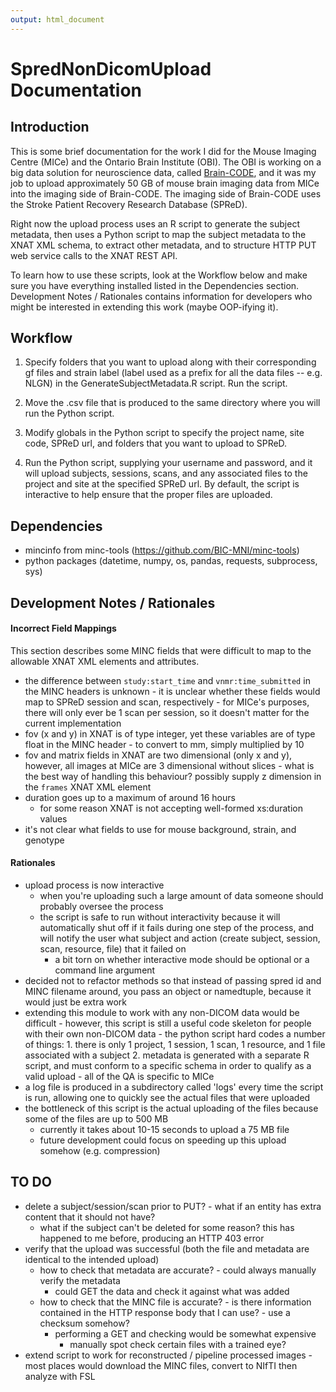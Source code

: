 ```yaml
---
output: html_document
---
```

# SpredNonDicomUpload Documentation

## Introduction

This is some brief documentation for the work I did for the Mouse Imaging Centre (MICe) and the Ontario Brain Institute (OBI).  The OBI is working on a big data solution for neuroscience data, called [Brain-CODE][1], and it was my job to upload approximately 50 GB of mouse brain imaging data from MICe into the imaging side of Brain-CODE.  The imaging side of Brain-CODE uses the Stroke Patient Recovery Research Database (SPReD).

Right now the upload process uses an R script to generate the subject metadata, then uses a Python script to map the subject metadata to the XNAT XML schema, to extract other metadata, and to structure HTTP PUT web service calls to the XNAT REST API. 

To learn how to use these scripts, look at the Workflow below and make sure you have everything installed listed in the Dependencies section.  Development Notes / Rationales contains information for developers who might be interested in extending this work (maybe OOP-ifying it).

## Workflow

1. Specify folders that you want to upload along with their corresponding gf files and strain label (label used as a prefix for all the data files -- e.g. NLGN) in the GenerateSubjectMetadata.R script.  Run the script.

2. Move the .csv file that is produced to the same directory where you will run the Python script.

3. Modify globals in the Python script to specify the project name, site code, SPReD url, and folders that you want to upload to SPReD.

4. Run the Python script, supplying your username and password, and it will upload subjects, sessions, scans, and any associated files to the project and site at the specified SPReD url.  By default, the script is interactive to help ensure that the proper files are uploaded.

## Dependencies

- mincinfo from minc-tools (https://github.com/BIC-MNI/minc-tools)
- python packages (datetime, numpy, os, pandas, requests, subprocess, sys)

## Development Notes / Rationales

#### Incorrect Field Mappings

This section describes some MINC fields that were difficult to map to the allowable XNAT XML elements and attributes.

- the difference between `study:start_time` and `vnmr:time_submitted` in the MINC headers is unknown
	  - it is unclear whether these fields would map to SPReD session and scan, respectively
	  - for MICe's purposes, there will only ever be 1 scan per session, so it doesn't matter for the current implementation
- fov (x and y) in XNAT is of type integer, yet these variables are of type float in the MINC header
	  - to convert to mm, simply multiplied by 10
- fov and matrix fields in XNAT are two dimensional (only x and y), however, all images at MICe are 3 dimensional without slices
	  - what is the best way of handling this behaviour?  possibly supply z dimension in the `frames` XNAT XML element
- duration goes up to a maximum of around 16 hours
    - for some reason XNAT is not accepting well-formed xs:duration values
- it's not clear what fields to use for mouse background, strain, and genotype

#### Rationales

- upload process is now interactive
    - when you're uploading such a large amount of data someone should probably oversee the process
    - the script is safe to run without interactivity because it will automatically shut off if it fails during one step of the process, and will notify the user what subject and action (create subject, session, scan, resource, file) that it failed on
	  - a bit torn on whether interactive mode should be optional or a command line argument
- decided not to refactor methods so that instead of passing spred id and MINC filename around, you pass an object or namedtuple, because it would just be extra work
- extending this module to work with any non-DICOM data would be difficult
	  - however, this script is still a useful code skeleton for people with their own non-DICOM data
	  - the python script hard codes a number of things:
		    1. there is only 1 project, 1 session, 1 scan, 1 resource, and 1 file associated with a subject
		    2. metadata is generated with a separate R script, and must conform to a specific schema in order to qualify as a valid upload
	  - all of the QA is specific to MICe
- a log file is produced in a subdirectory called 'logs' every time the script is run, allowing one to quickly see the actual files that were uploaded
- the bottleneck of this script is the actual uploading of the files because some of the files are up to 500 MB
    - currently it takes about 10-15 seconds to upload a 75 MB file
    - future development could focus on speeding up this upload somehow (e.g. compression)

## TO DO

- delete a subject/session/scan prior to PUT?
	  - what if an entity has extra content that it should not have?
    - what if the subject can't be deleted for some reason?  this has happened to me before, producing an HTTP 403 error
- verify that the upload was successful (both the file and metadata are identical to the intended upload)
    - how to check that metadata are accurate?
	      - could always manually verify the metadata
        - could GET the data and check it against what was added
    - how to check that the MINC file is accurate?
	      - is there information contained in the HTTP response body that I can use?
	      - use a checksum somehow?
        - performing a GET and checking would be somewhat expensive
	      - manually spot check certain files with a trained eye?
- extend script to work for reconstructed / pipeline processed images
	  - most places would download the MINC files, convert to NIfTI then analyze with FSL

<!---
References
-->
[1]: https://braincode.ca/